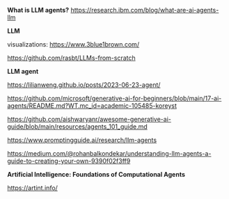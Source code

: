 
**What is LLM agents?**   https://research.ibm.com/blog/what-are-ai-agents-llm

**LLM**

visualizations:   https://www.3blue1brown.com/

https://github.com/rasbt/LLMs-from-scratch

**LLM agent**


https://lilianweng.github.io/posts/2023-06-23-agent/

https://github.com/microsoft/generative-ai-for-beginners/blob/main/17-ai-agents/README.md?WT.mc_id=academic-105485-koreyst

https://github.com/aishwaryanr/awesome-generative-ai-guide/blob/main/resources/agents_101_guide.md

https://www.promptingguide.ai/research/llm-agents

https://medium.com/@rohanbalkondekar/understanding-llm-agents-a-guide-to-creating-your-own-9390f02f3ff9

**Artificial Intelligence: Foundations of Computational Agents**

https://artint.info/
